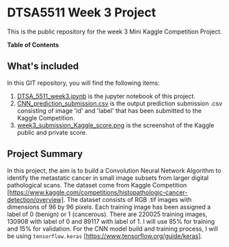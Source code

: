 # DTSA5511 Week 3 Project
This is the public repository for the week 3 Mini Kaggle Competition Project.

**Table of Contents**

## What's included
In this GIT repository, you will find the following items:

1. [DTSA_5511_week3.ipynb](DTSA_5511_week3.ipynb) is the jupyter notebook of this project.
2. [CNN_prediction_submission.csv](CNN_prediction_submission.csv) is the output prediction submission .csv consisting of image 'id' and 'label' that has been submitted to the Kaggle Competition.
3. [week3_submission_Kaggle_score.png](week3_submission_Kaggle_score.png) is the screenshot of the Kaggle public and private score.


## Project Summary
In this project, the aim is to build a Convolution Neural Network Algorithm to identify the metastatic cancer in small image subsets from larger digital pathological scans. 
The dataset come from Kaggle Competition [https://www.kaggle.com/competitions/histopathologic-cancer-detection/overview]. The dataset consists of RGB .tif images with dimensions of 96 by 96 pixels. Each training image has been assigned a label of 0 (benign) or 1 (cancerous). There are 220025 training images, 130908 with label of 0 and 89117 with label of 1. I will use 85% for training and 15% for validation. For the CNN model build and training process, I will be using `tensorflow.keras` [https://www.tensorflow.org/guide/keras].

